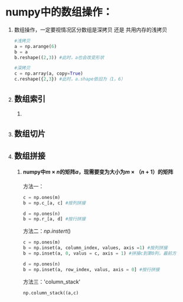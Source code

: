 # numpy中的数组操作：

1. 数组操作，一定要视情况区分数组是深拷贝 还是 共用内存的浅拷贝

   ```python
   #浅拷贝
   a = np.arange(6)
   b = a
   b.reshape((2,3)) #此时，a也会改变形状
   
   #深拷贝
   c = np.array(a, copy=True)
   c.reshape({2,3}) #此时，a.shape依旧为（1，6）
   ```

   

2. ## 数组索引

   1. 

3. ## 数组切片

    

4. ## 数组拼接

   1. #### numpy中$m\times n$的矩阵$a$，现需要变为大小为$m\times （n+1）$的矩阵

      方法一：

      ```python
      c = np.ones(m)
      b = np.c_[a, c] #按列拼接
      
      d = np.ones(n)
      b = np.r_[a, d] #按行拼接
      ```

      方法二：$np.instert()$

      ```python
      c = np.ones(m)
      b = np.inset(a, column_index, values, axis =1) #按列拼接
      b = np.inset(a, 0, valus = c, axis = 1) #拼接c到第0列，最前方
      
      d = np.ones(n)
      b = np.inset(a, row_index, valus, axis = 0] #按行拼接
      ```

      方法三：'column_stack'

      ```python
      np.column_stack((a,c)
      ```





## 



## 



